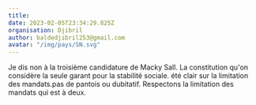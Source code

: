```yaml
---
title: 
date: 2023-02-05T23:34:29.825Z
organisation: Djibril
author: baldedjibril253@gmail.com
avatar: "/img/pays/SN.svg"
---
```


Je dis non à la troisième candidature de Macky Sall. La constitution qu'on considère la seule garant pour la stabilité sociale.
 été clair sur la limitation des mandats.pas de pantois ou dubitatif. Respectons la limitation des mandats qui est à deux.